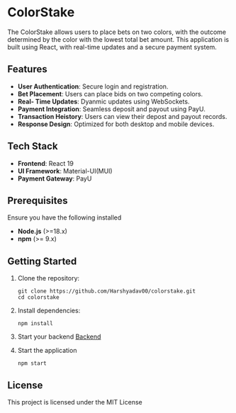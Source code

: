 # ColorStake

The ColorStake allows users to place bets on two colors, with the outcome determined by the color with the lowest total bet amount. This application is built using React, with real-time updates and a secure payment system.

## Features
- **User Authentication**: Secure login and registration.
- **Bet Placement**: Users can place bids on two competing colors.
- **Real- Time Updates**: Dyanmic updates using WebSockets.
- **Payment Integration**: Seamless deposit and payout using PayU.
- **Transaction Heistory**: Users can view their depost and payout records.
- **Response Design**: Optimized for both desktop and mobile devices.

## Tech Stack
- **Frontend**: React 19
- **UI Framework**: Material-UI(MUI)
- **Payment Gateway**: PayU

## Prerequisites
Ensure you have the following installed
- **Node.js** (>=18.x)
- **npm** (>= 9.x)

## Getting Started

1. Clone the repository:
   ```
   git clone https://github.com/Harshyadav00/colorstake.git
   cd colorstake
   ```

2. Install dependencies:
   ```
   npm install
   ```

3. Start your backend
 [Backend](https://github.com/Harshyadav00/colorStake-backend.git)  

4. Start the application
   ```
   npm start
   ```


## License 
This project is licensed under the MIT License
